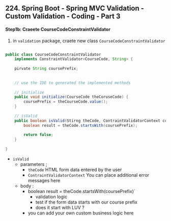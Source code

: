## 224. Spring Boot - Spring MVC Validation - Custom Validation - Coding - Part 3

#### Step1b: Craeete CourseCodeConstraintValidator 

1. in `validation` package, craete new class `CourseCodeConstraintValidator`
```java

public class CourseCodeConstraintValidator
    implements ConstraintValidator<CourseCode, String> {
    
    pirvate String coursePrefix; 
    
    
    // use the IDE to generated the implemented methods 
    
    // initialize 
    public void initialize(CourseCode theCoruseCode) {
        coursePrefix = theCourseCode.value(); 
    }
    
    // isValid 
    public boolean isValid(Stirng theCode, ContraintValidatorContext contraintValidatorContext) {
        boolean result = theCode.startsWith(coursePrefix); 
        
        return false; 
    }
    
}
```
* `isValid`
  * parameters ; 
    * `theCode` HTML form data entered by the user 
    * `ContraintValidatorContext` You can place additional error messages here 
  * body : 
    * boolean result = theCode.startsWith(coursePrefix)`
      * validation logic 
      * test if the form data starts with our course prefix 
      * does it start with LUV ? 
    * you can add your own custom business logic here 
